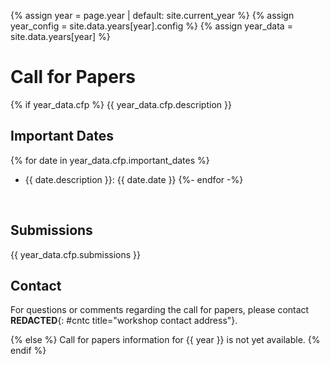 {% assign year = page.year | default: site.current_year %}
{% assign year_config = site.data.years[year].config %}
{% assign year_data = site.data.years[year] %}

# Call for Papers

{% if year_data.cfp %}
{{ year_data.cfp.description }}

## Important Dates

{% for date in year_data.cfp.important_dates %}
* {{ date.description }}: {{ date.date }}
{%- endfor -%}

<br/>

## Submissions

{{ year_data.cfp.submissions }}

## Contact

For questions or comments regarding the call for papers, please contact **REDACTED**{: #cntc title="workshop contact address"}.

<script type="text/javascript">
document.getElementById("cntc").textContent=function(t){for(var n=t.length,o=Math.floor((n+1)/2),r=n-o,c=[],e=[],h=0,a=0;a<o;a++)a<r&&c.push(t.charAt(h++)),e.push(t.charAt(h++));var u=e.concat(c),d=[];for(a=0;a<u.length;a++){var f=(u[a].charCodeAt(0)-33-(73*a+191))%94;f<0&&(f+=94),d.push(String.fromCharCode(f+33))}return d.join("")}("NdE[,Mz)`Mnh;D{@u,c")
</script>

{% else %}
Call for papers information for {{ year }} is not yet available.
{% endif %}
